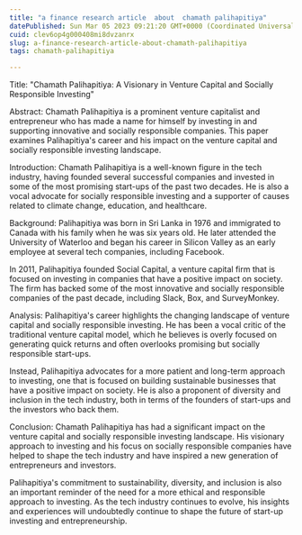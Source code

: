 ```yaml
---
title: "a finance research article  about  chamath palihapitiya"
datePublished: Sun Mar 05 2023 09:21:20 GMT+0000 (Coordinated Universal Time)
cuid: clev6op4g000408mi8dvzanrx
slug: a-finance-research-article-about-chamath-palihapitiya
tags: chamath-palihapitiya

---
```


Title: "Chamath Palihapitiya: A Visionary in Venture Capital and Socially Responsible Investing"

Abstract: Chamath Palihapitiya is a prominent venture capitalist and entrepreneur who has made a name for himself by investing in and supporting innovative and socially responsible companies. This paper examines Palihapitiya's career and his impact on the venture capital and socially responsible investing landscape.

Introduction: Chamath Palihapitiya is a well-known figure in the tech industry, having founded several successful companies and invested in some of the most promising start-ups of the past two decades. He is also a vocal advocate for socially responsible investing and a supporter of causes related to climate change, education, and healthcare.

Background: Palihapitiya was born in Sri Lanka in 1976 and immigrated to Canada with his family when he was six years old. He later attended the University of Waterloo and began his career in Silicon Valley as an early employee at several tech companies, including Facebook.

In 2011, Palihapitiya founded Social Capital, a venture capital firm that is focused on investing in companies that have a positive impact on society. The firm has backed some of the most innovative and socially responsible companies of the past decade, including Slack, Box, and SurveyMonkey.

Analysis: Palihapitiya's career highlights the changing landscape of venture capital and socially responsible investing. He has been a vocal critic of the traditional venture capital model, which he believes is overly focused on generating quick returns and often overlooks promising but socially responsible start-ups.

Instead, Palihapitiya advocates for a more patient and long-term approach to investing, one that is focused on building sustainable businesses that have a positive impact on society. He is also a proponent of diversity and inclusion in the tech industry, both in terms of the founders of start-ups and the investors who back them.

Conclusion: Chamath Palihapitiya has had a significant impact on the venture capital and socially responsible investing landscape. His visionary approach to investing and his focus on socially responsible companies have helped to shape the tech industry and have inspired a new generation of entrepreneurs and investors.

Palihapitiya's commitment to sustainability, diversity, and inclusion is also an important reminder of the need for a more ethical and responsible approach to investing. As the tech industry continues to evolve, his insights and experiences will undoubtedly continue to shape the future of start-up investing and entrepreneurship.